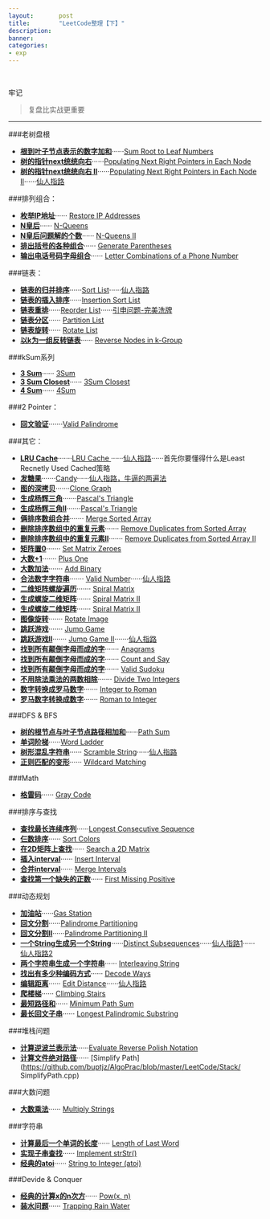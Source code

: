 ```yaml
---
layout:       post
title:        "LeetCode整理【下】"
description: 
banner: 
categories: 
- exp
---
```


<br />

牢记
> 复盘比实战更重要

 
---

###老树盘根
- [**根到叶子节点表示的数字加和**](http://oj.leetcode.com/problems/sum-root-to-leaf-numbers/)······[Sum Root to Leaf Numbers](https://github.com/buptjz/AlgoPrac/blob/master/LeetCode/Tree/SumRoottoLeafNumbers.cpp)
- [**树的指针next统统向右**](http://oj.leetcode.com/problems/populating-next-right-pointers-in-each-node/)······[Populating Next Right Pointers in Each Node](https://github.com/buptjz/AlgoPrac/blob/master/LeetCode/Tree/PopulatingNextRightPointersinEachNode.cpp)
- [**树的指针next统统向右 II**](http://oj.leetcode.com/problems/populating-next-right-pointers-in-each-node-ii/)······[Populating Next Right Pointers in Each Node II](https://github.com/buptjz/AlgoPrac/blob/master/LeetCode/Tree/PopulatingNextRightPointersinEachNodeII.cpp)······[仙人指路](http://discuss.leetcode.com/questions/282/populating-next-right-pointers-in-each-node-ii)

###排列组合：
- [**枚举IP地址**](http://oj.leetcode.com/problems/restore-ip-addresses/)······
[Restore IP Addresses](https://github.com/buptjz/AlgoPrac/blob/master/LeetCode/Permutation/RestoreIPAddresses.cpp)
- [**N皇后**](http://oj.leetcode.com/problems/n-queens/)······
[N-Queens](https://github.com/buptjz/AlgoPrac/blob/master/LeetCode/Permutation/N-Queens.cpp)
- [**N皇后问题解的个数**](http://oj.leetcode.com/problems/n-queens-ii/)······
[N-Queens II](https://github.com/buptjz/AlgoPrac/blob/master/LeetCode/Permutation/N-QueensII.cpp)
- [**排出括号的各种组合**](http://oj.leetcode.com/problems/generate-parentheses/)······
[Generate Parentheses](https://github.com/buptjz/AlgoPrac/blob/master/LeetCode/Permutation/GenerateParentheses.cpp)
- [**输出电话号码字母组合**](http://oj.leetcode.com/problems/letter-combinations-of-a-phone-number/)······
[Letter Combinations of a Phone Number](https://github.com/buptjz/AlgoPrac/blob/master/LeetCode/Permutation/LetterCombinationsofaPhoneNumber.cpp)


###链表：

- [**链表的归并排序**](http://oj.leetcode.com/problems/sort-list/)······[Sort List](https://github.com/buptjz/AlgoPrac/blob/master/LeetCode/Sort/SortList.cpp)······[仙人指路](http://www.cnblogs.com/TenosDoIt/p/3434550.html)
- [**链表的插入排序**](http://oj.leetcode.com/problems/insertion-sort-list/)······[Insertion Sort List](https://github.com/buptjz/AlgoPrac/blob/master/LeetCode/Sort/InsertionSortList.cpp)
- [**链表重排**](http://oj.leetcode.com/problems/reorder-list/)······[Reorder List](https://github.com/buptjz/AlgoPrac/blob/master/LeetCode/List/ReorderList.cpp)······[引申问题-完美洗牌](http://blog.csdn.net/v_july_v/article/details/10212493)
- [**链表分区**](http://oj.leetcode.com/problems/partition-list/)······
[Partition List](https://github.com/buptjz/AlgoPrac/blob/master/LeetCode/List/PartitionList.cpp)
- [**链表旋转**](http://oj.leetcode.com/problems/rotate-list/)······
[Rotate List](https://github.com/buptjz/AlgoPrac/blob/master/LeetCode/List/RotateList.cpp)
- [**以k为一组反转链表**](http://oj.leetcode.com/problems/reverse-nodes-in-k-group/)······
[Reverse Nodes in k-Group](https://github.com/buptjz/AlgoPrac/blob/master/LeetCode/List/ReverseNodesink-Group.cpp)

###kSum系列
- [**3 Sum**](http://oj.leetcode.com/problems/3sum/)······
[3Sum](https://github.com/buptjz/AlgoPrac/blob/master/LeetCode/kSum/3Sum.cpp)
- [**3 Sum Closest**](http://oj.leetcode.com/problems/3sum-closest/)······
[3Sum Closest](https://github.com/buptjz/AlgoPrac/blob/master/LeetCode/kSum/3SumClosest.cpp)
- [**4 Sum**](http://oj.leetcode.com/problems/4sum/)······
[4Sum](https://github.com/buptjz/AlgoPrac/blob/master/LeetCode/kSum/4Sum.cpp)

###2 Pointer：

- [**回文验证**](http://oj.leetcode.com/problems/valid-palindrome/)·······[Valid Palindrome](https://github.com/buptjz/AlgoPrac/blob/master/LeetCode/TwoPointer/ValidPalindrome.cpp)

###其它：

- [**LRU Cache**](http://oj.leetcode.com/problems/lru-cache/)·······[LRU Cache
](https://github.com/buptjz/AlgoPrac/blob/master/LeetCode/Others/LRUCache.cpp)······[仙人指路](http://fisherlei.blogspot.com/2013/11/leetcode-lru-cache-solution.html)······首先你要懂得什么是Least Recnetly Used Cached策略
- [**发糖果**](http://oj.leetcode.com/problems/candy/)·······[Candy](https://github.com/buptjz/AlgoPrac/blob/master/LeetCode/Others/Candy.cpp)······[仙人指路，牛逼的两遍法](http://zhaohongze.com/wordpress/2013/12/10/leetcode-candy/)
- [**图的深拷贝**](http://oj.leetcode.com/problems/clone-graph/)·······[Clone Graph](https://github.com/buptjz/AlgoPrac/blob/master/LeetCode/DFSBFS/CloneGraph.cpp)
- [**生成杨辉三角**](http://oj.leetcode.com/problems/pascals-triangle/)·······[Pascal's Triangle](https://github.com/buptjz/AlgoPrac/blob/master/LeetCode/Others/PascalsTriangle.cpp)
- [**生成杨辉三角II**](http://oj.leetcode.com/problems/pascals-triangle-ii/)·······[Pascal's Triangle](https://github.com/buptjz/AlgoPrac/blob/master/LeetCode/Others/PascalsTriangleII.cpp)
- [**俩排序数组合并**](http://oj.leetcode.com/problems/merge-sorted-array/)·······
[Merge Sorted Array](https://github.com/buptjz/AlgoPrac/blob/master/LeetCode/Others/MergeSortedArray.cpp)
- [**删除排序数组中的重复元素**](oj.leetcode.com/problems/remove-duplicates-from-sorted-array/)·······
[Remove Duplicates from Sorted Array](https://github.com/buptjz/AlgoPrac/blob/master/LeetCode/Others/RemoveDuplicatesfromSortedArray.cpp)
- [**删除排序数组中的重复元素II**](http://oj.leetcode.com/problems/remove-duplicates-from-sorted-array-ii/)·······
[Remove Duplicates from Sorted Array II](https://github.com/buptjz/AlgoPrac/blob/master/LeetCode/Others/RemoveDuplicatesfromSortedArrayII.cpp)
- [**矩阵置0**](http://oj.leetcode.com/problems/set-matrix-zeroes/)·······
[Set Matrix Zeroes](https://github.com/buptjz/AlgoPrac/blob/master/LeetCode/Others/SetMatrixZeroes.cpp)
- [**大数+1**](http://oj.leetcode.com/problems/plus-one/)·······
[Plus One](https://github.com/buptjz/AlgoPrac/blob/master/LeetCode/Others/PlusOne.cpp)
- [**大数加法**](http://oj.leetcode.com/problems/add-binary/)·······
[Add Binary](https://github.com/buptjz/AlgoPrac/blob/master/LeetCode/Others/AddBinary.cpp)
- [**合法数字字符串**](http://oj.leetcode.com/problems/valid-number/)·······
[Valid Number](https://github.com/buptjz/AlgoPrac/blob/master/LeetCode/Others/ValidNumber.cpp)······[仙人指路](http://discuss.leetcode.com/questions/241/valid-number)
- [**二维矩阵螺旋遍历**](http://oj.leetcode.com/problems/spiral-matrix/)·······
[Spiral Matrix](https://github.com/buptjz/AlgoPrac/blob/master/LeetCode/Others/SpiralMatrix.cpp)
- [**生成螺旋二维矩阵**](http://oj.leetcode.com/problems/spiral-matrix-ii/)·······
[Spiral Matrix II](https://github.com/buptjz/AlgoPrac/blob/master/LeetCode/Others/SpiralMatrixII.cpp)
- [**生成螺旋二维矩阵**](http://oj.leetcode.com/problems/spiral-matrix-ii/)·······
[Spiral Matrix II](https://github.com/buptjz/AlgoPrac/blob/master/LeetCode/Others/SpiralMatrixII.cpp)
- [**图像旋转**](http://oj.leetcode.com/problems/rotate-image/)·······
[Rotate Image](https://github.com/buptjz/AlgoPrac/blob/master/LeetCode/Others/RotateImage.cpp)
- [**跳跃游戏**](http://oj.leetcode.com/problems/jump-game/)·······
[Jump Game](https://github.com/buptjz/AlgoPrac/blob/master/LeetCode/Others/JumpGame.cpp)
- [**跳跃游戏II**](http://oj.leetcode.com/problems/jump-game-ii/)·······
[Jump Game II](https://github.com/buptjz/AlgoPrac/blob/master/LeetCode/Others/JumpGameII.cpp)·······[仙人指路](http://www.cnblogs.com/lichen782/p/leetcode_Jump_Game_II.html)
- [**找到所有颠倒字母而成的字**](http://oj.leetcode.com/problems/anagrams/)·······
[Anagrams](https://github.com/buptjz/AlgoPrac/blob/master/LeetCode/Others/Anagrams.cpp)
- [**找到所有颠倒字母而成的字**](http://oj.leetcode.com/problems/count-and-say/)·······
[Count and Say](https://github.com/buptjz/AlgoPrac/blob/master/LeetCode/Others/CountandSay.cpp)
- [**找到所有颠倒字母而成的字**](http://oj.leetcode.com/problems/valid-sudoku/)·······
[Valid Sudoku](https://github.com/buptjz/AlgoPrac/blob/master/LeetCode/Others/ValidSudoku.cpp)
- [**不用除法乘法的两数相除**](http://oj.leetcode.com/problems/divide-two-integers/)·······
[Divide Two Integers](https://github.com/buptjz/AlgoPrac/blob/master/LeetCode/Others/DivideTwoIntegers.cpp)
- [**数字转换成罗马数字**](http://oj.leetcode.com/problems/integer-to-roman/)·······
[Integer to Roman](https://github.com/buptjz/AlgoPrac/blob/master/LeetCode/Others/IntegertoRoman.cpp)
- [**罗马数字转换成数字**](http://oj.leetcode.com/problems/roman-to-integer/)·······
[Roman to Integer](https://github.com/buptjz/AlgoPrac/blob/master/LeetCode/Others/RomantoInteger.cpp)

###DFS & BFS

- [**树的根节点与叶子节点路径相加和**](http://oj.leetcode.com/problems/path-sum/)······[Path Sum](https://github.com/buptjz/AlgoPrac/blob/master/LeetCode/DFSBFS/PathSum.cpp)
- [**单词阶梯**](http://oj.leetcode.com/problems/word-ladder/)······[Word Ladder](https://github.com/buptjz/AlgoPrac/blob/master/LeetCode/DFSBFS/WordLadder.cpp)
- [**树形混乱字符串**](http://oj.leetcode.com/problems/scramble-string/)······
[Scramble String](https://github.com/buptjz/AlgoPrac/blob/master/LeetCode/DFSBFS/WordLadder.cpp)······[仙人指路](http://blog.csdn.net/jecklee/article/details/20854679)
- [**正则匹配的变形**](http://oj.leetcode.com/problems/wildcard-matching/)······
[Wildcard Matching](https://github.com/buptjz/AlgoPrac/blob/master/LeetCode/DP/WildcardMatching.cpp)


###Math

- [**格雷码**](http://oj.leetcode.com/problems/gray-code/)······
[Gray Code](https://github.com/buptjz/AlgoPrac/blob/master/LeetCode/Math/GrayCode.cpp)


###排序与查找

- [**查找最长连续序列**](http://oj.leetcode.com/problems/longest-consecutive-sequence/)······[Longest Consecutive Sequence](https://github.com/buptjz/AlgoPrac/blob/master/LeetCode/Search/LongestConsecutiveSequence.cpp)
- [**仨数排序**](http://oj.leetcode.com/problems/sort-colors/)······
[Sort Colors](https://github.com/buptjz/AlgoPrac/blob/master/LeetCode/Sort/SortColors.cpp)
- [**在2D矩阵上查找**](http://oj.leetcode.com/problems/search-a-2d-matrix/)······
[Search a 2D Matrix](https://github.com/buptjz/AlgoPrac/blob/master/LeetCode/Search/Searcha2DMatrix.cpp)
- [**插入interval**](http://oj.leetcode.com/problems/insert-interval/)······
[Insert Interval](https://github.com/buptjz/AlgoPrac/blob/master/LeetCode/Search/InsertInterval.cpp)
- [**合并interval**](http://oj.leetcode.com/problems/merge-intervals/)······
[Merge Intervals](https://github.com/buptjz/AlgoPrac/blob/master/LeetCode/Sort/MergeIntervals.cpp)
- [**查找第一个缺失的正数**](http://oj.leetcode.com/problems/first-missing-positive/)······
[First Missing Positive](https://github.com/buptjz/AlgoPrac/blob/master/LeetCode/Sort/FirstMissingPositive.cpp)

###动态规划
- [**加油站**](http://oj.leetcode.com/problems/gas-station/)······[Gas Station](https://github.com/buptjz/AlgoPrac/blob/master/LeetCode/DP/GasStation.cpp)
- [**回文分割**](http://oj.leetcode.com/problems/palindrome-partitioning/)······[Palindrome Partitioning](https://github.com/buptjz/AlgoPrac/blob/master/LeetCode/DP/PalindromePartitioning.cpp)
- [**回文分割II**](http://oj.leetcode.com/problems/palindrome-partitioning-ii/)······[Palindrome Partitioning II](https://github.com/buptjz/AlgoPrac/blob/master/LeetCode/DP/PalindromePartitioningII.cpp)
- [**一个String生成另一个String**](http://oj.leetcode.com/problems/distinct-subsequences/)······[Distinct Subsequences](https://github.com/buptjz/AlgoPrac/blob/master/LeetCode/DP/DistinctSubsequences.cpp)······[仙人指路1](http://zhongyinzhang.wordpress.com/2014/03/05/distinct-subsequences/)······[仙人指路2](http://stackoverflow.com/questions/20459262/distinct-subsequences-dp-explanation)
- [**两个字符串生成一个字符串**](http://oj.leetcode.com/problems/interleaving-string/)······
[Interleaving String](https://github.com/buptjz/AlgoPrac/blob/master/LeetCode/DP/InterleavingString.cpp)
- [**找出有多少种编码方式**](http://oj.leetcode.com/problems/decode-ways/)······
[Decode Ways](https://github.com/buptjz/AlgoPrac/blob/master/LeetCode/DP/DecodeWays.cpp)
- [**编辑距离**](http://oj.leetcode.com/problems/edit-distance/)······
[Edit Distance](https://github.com/buptjz/AlgoPrac/blob/master/LeetCode/DP/EditDistance.cpp)······[仙人指路](http://blog.csdn.net/huaweidong2011/article/details/7727482)
- [**爬楼梯**](http://oj.leetcode.com/problems/climbing-stairs/)······
[Climbing Stairs](https://github.com/buptjz/AlgoPrac/blob/master/LeetCode/DP/ClimbingStairs.cpp)
- [**最短路径和**](http://oj.leetcode.com/problems/minimum-path-sum/)······
[Minimum Path Sum](https://github.com/buptjz/AlgoPrac/blob/master/LeetCode/DP/ClimbingStairs.cpp)
- [**最长回文子串**](http://oj.leetcode.com/problems/longest-palindromic-substring/)······
[Longest Palindromic Substring](https://github.com/buptjz/AlgoPrac/blob/master/LeetCode/DP/LongestPalindromicSubstring.cpp)

###堆栈问题
- [**计算逆波兰表示法**](http://oj.leetcode.com/problems/evaluate-reverse-polish-notation/)······[Evaluate Reverse Polish Notation](https://github.com/buptjz/AlgoPrac/blob/master/LeetCode/Stack/EvaluateReversePolishNotation.cpp)
- [**计算文件绝对路径**](http://oj.leetcode.com/problems/simplify-path/)······
[Simplify Path](https://github.com/buptjz/AlgoPrac/blob/master/LeetCode/Stack/
SimplifyPath.cpp)

###大数问题
- [**大数乘法**](http://oj.leetcode.com/problems/multiply-strings/)······
[Multiply Strings](https://github.com/buptjz/AlgoPrac/blob/master/LeetCode/Others/MultiplyStrings.cpp)

###字符串
- [**计算最后一个单词的长度**](http://oj.leetcode.com/problems/length-of-last-word/)······
[Length of Last Word](https://github.com/buptjz/AlgoPrac/blob/master/LeetCode/strings/LengthofLastWord.cpp)
- [**实现子串查找**](http://oj.leetcode.com/problems/implement-strstr/)······
[Implement strStr()](https://github.com/buptjz/AlgoPrac/blob/master/LeetCode/strings/ImplementstrStr.cpp)
- [**经典的atoi**](http://oj.leetcode.com/problems/string-to-integer-atoi/)······
[String to Integer (atoi)](https://github.com/buptjz/AlgoPrac/blob/master/LeetCode/strings/atoi.cpp)


###Devide & Conquer
- [**经典的计算x的n次方**](http://oj.leetcode.com/problems/powx-n/)······
[Pow(x, n)](https://github.com/buptjz/AlgoPrac/blob/master/LeetCode/DivideConquer/PowXN.cpp)
- [**装水问题**](http://oj.leetcode.com/problems/trapping-rain-water/)······
[Trapping Rain Water](https://github.com/buptjz/AlgoPrac/blob/master/LeetCode/DivideConquer/TrappingRainWater.cpp)
